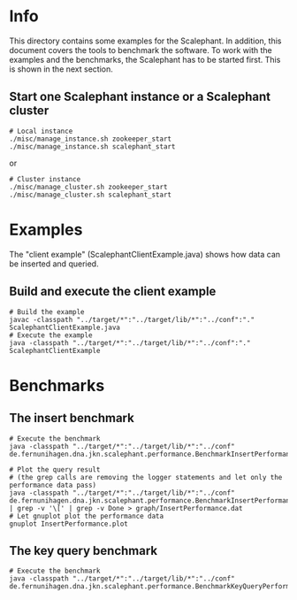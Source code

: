 # Info
This directory contains some examples for the Scalephant. In addition, this document covers the tools to benchmark the software. To work with the examples and the benchmarks, the Scalephant has to be started first. This is shown in the next section.

## Start one Scalephant instance or a Scalephant cluster

    # Local instance
    ./misc/manage_instance.sh zookeeper_start
    ./misc/manage_instance.sh scalephant_start
    
or
    
    # Cluster instance
    ./misc/manage_cluster.sh zookeeper_start
    ./misc/manage_cluster.sh scalephant_start

# Examples
The "client example" (ScalephantClientExample.java) shows how data can be inserted and queried.

## Build and execute the client example

	# Build the example
	javac -classpath "../target/*":"../target/lib/*":"../conf":"." ScalephantClientExample.java
	# Execute the example
	java -classpath "../target/*":"../target/lib/*":"../conf":"." ScalephantClientExample
	
# Benchmarks

## The insert benchmark
	
	# Execute the benchmark
	java -classpath "../target/*":"../target/lib/*":"../conf" de.fernunihagen.dna.jkn.scalephant.performance.BenchmarkInsertPerformance

	# Plot the query result
	# (the grep calls are removing the logger statements and let only the performance data pass)
	java -classpath "../target/*":"../target/lib/*":"../conf" de.fernunihagen.dna.jkn.scalephant.performance.BenchmarkInsertPerformance | grep -v '\[' | grep -v Done > graph/InsertPerformance.dat
	# Let gnuplot plot the performance data
	gnuplot InsertPerformance.plot 
	
## The key query benchmark

	# Execute the benchmark
	java -classpath "../target/*":"../target/lib/*":"../conf" de.fernunihagen.dna.jkn.scalephant.performance.BenchmarkKeyQueryPerformance

	
